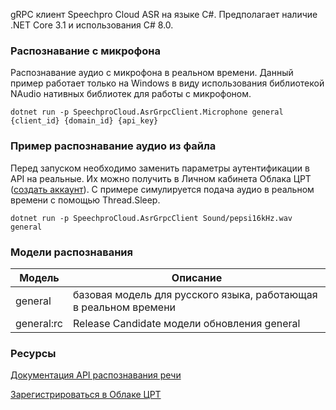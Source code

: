 gRPC клиент Speechpro Cloud ASR на языке C#. Предполагает наличие .NET Core 3.1 и использования C# 8.0.

### Распознавание с микрофона

Распознавание аудио с микрофона в реальном времени. Данный пример работает только на Windows в виду использования библиотекой NAudio нативных библиотек для работы с микрофоном.
```shell
dotnet run -p SpeechproCloud.AsrGrpcClient.Microphone general {client_id} {domain_id} {api_key}
```

### Пример распознавание аудио из файла

Перед запуском необходимо заменить параметры аутентификации в API на реальные. Их можно получить в Личном кабинета Облака ЦРТ ([создать аккаунт](https://cp.speechpro.com)). С примере симулируется подача аудио в реальном времени с помощью Thread.Sleep.

```shell
dotnet run -p SpeechproCloud.AsrGrpcClient Sound/pepsi16kHz.wav general
```

### Модели распознавания

|Модель|Описание|
|---|---|
|general|базовая модель для русского языка, работающая в реальном времени|
|general:rc|Release Candidate модели обновления general|

### Ресурсы
[Документация API распознавания речи](https://asr.cp.speechpro.com/docs)

[Зарегистрироваться в Облаке ЦРТ](https://cp.speechpro.com)

